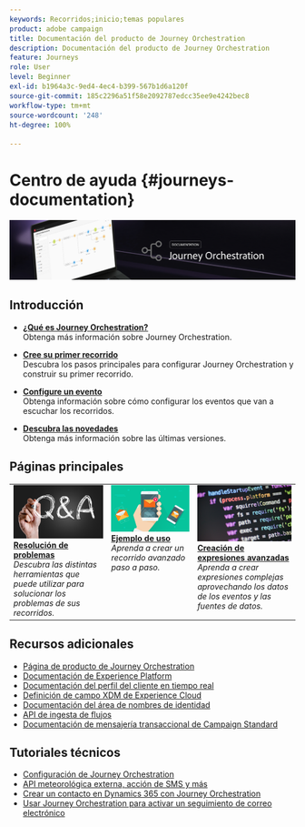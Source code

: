 ```yaml
---
keywords: Recorridos;inicio;temas populares
product: adobe campaign
title: Documentación del producto de Journey Orchestration
description: Documentación del producto de Journey Orchestration
feature: Journeys
role: User
level: Beginner
exl-id: b1964a3c-9ed4-4ec4-b399-567b1d6a120f
source-git-commit: 185c2296a51f58e2092787edcc35ee9e4242bec8
workflow-type: tm+mt
source-wordcount: '248'
ht-degree: 100%

---
```


# Centro de ayuda {#journeys-documentation}

![](using/assets/do-not-localize/bannerjourney.png)

## Introducción 

* **[¿Qué es Journey Orchestration?](using/about/about-journey-orchestration.md)**<br/>
Obtenga más información sobre Journey Orchestration.

* **[Cree su primer recorrido](using/about/get-started.md)**<br/>
Descubra los pasos principales para configurar Journey Orchestration y construir su primer recorrido.

* **[Configure un evento](using/event/about-events.md#section_tbk_5qt_pgb)**<br/>
Obtenga información sobre cómo configurar los eventos que van a escuchar los recorridos.

* **[Descubra las novedades](using/release-notes/release-notes.md)**<br/>
Obtenga más información sobre las últimas versiones.

## Páginas principales

<table style="table-layout:fixed">
<tr>
    <td valign="top">
        <a href="using/about/troubleshooting.md">
       <img alt="Desarrolladores" src="using/assets/do-not-localize/FAQ.png" />
       </a>
    <div>
    <a href="using/about/troubleshooting.md"><strong>Resolución de problemas</strong></a>
    </div>
    <em>Descubra las distintas herramientas que puede utilizar para solucionar los problemas de sus recorridos.</em>
    <br>
  </td>
  <td valign="top">
    <a href="using/usecase/building-the-journey.md">
      <img alt="crear" src="using/assets/do-not-localize/design.png"/>
    </a>
    <div>
    <a href="using/usecase/building-the-journey.md"><strong>Ejemplo de uso</strong></a>
    </div>
    <em>Aprenda a crear un recorrido avanzado paso a paso.</em>
    <br>
  </td>
  <td valign="top">
    <a href="using/expression/expressionadvanced.md">
      <img alt="condiciones" src="using/assets/do-not-localize/dev.png"/>
    </a>
    <div>
    <a href="using/expression/expressionadvanced.md"><strong>Creación de expresiones avanzadas</strong></a>
    </div>
    <em>Aprenda a crear expresiones complejas aprovechando los datos de los eventos y las fuentes de datos. </em>
    <br>
  </td>
</tr>
</table>

## Recursos adicionales

* [Página de producto de Journey Orchestration](https://www.adobe.com/es/experience-platform/journey-orchestration.html)
* [Documentación de Experience Platform](https://www.adobe.com/es/experience-platform/documentation-and-developer-resources.html)
* [Documentación del perfil del cliente en tiempo real](https://experienceleague.adobe.com/docs/experience-platform/profile/home.html?lang=es)
* [Definición de campo XDM de Experience Cloud](https://experienceleague.adobe.com/docs/experience-platform/xdm/home.html?lang=es)
* [Documentación del área de nombres de identidad](https://experienceleague.adobe.com/docs/experience-platform/sandbox/home.html?lang=es)
* [API de ingesta de flujos](https://experienceleague.adobe.com/docs/experience-platform/ingestion/streaming/overview.html?lang=es)
* [Documentación de mensajería transaccional de Campaign Standard](https://experienceleague.adobe.com/docs/campaign-standard/using/communication-channels/transactional-messaging/getting-started-with-transactional-msg.html?lang=es)

## Tutoriales técnicos

* [Configuración de Journey Orchestration](https://experienceleague.adobe.com/docs/platform-learn/comprehensive-technical-tutorial/module6/journey-orchestration-create-account.html?lang=es#6.-journey-orchestration)
* [API meteorológica externa, acción de SMS y más](https://experienceleague.adobe.com/docs/platform-learn/comprehensive-technical-tutorial/module12/journey-orchestration-external-weather-api-sms.html?lang=es#module12)
* [Crear un contacto en Dynamics 365 con Journey Orchestration](https://experienceleague.adobe.com/docs/platform-learn/comprehensive-technical-tutorial/module17/ex3.html?lang=es#17.3-create-a-contact-in-microsoft-dynamics-365-using-journey-orchestration-%26-import-data-from-microsoft-dynamics)
* [Usar Journey Orchestration para activar un seguimiento de correo electrónico](https://experienceleague.adobe.com/docs/platform-learn/comprehensive-technical-tutorial/module20/ex4.html?lang=es#20.4-use-journey-orchestration-to-trigger-an-email-follow-up-after-interacting-with-your-chatbot)
